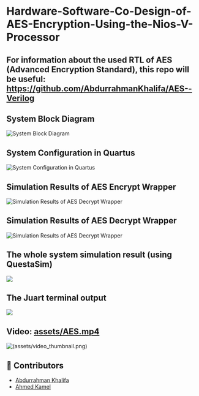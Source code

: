 # Hardware-Software-Co-Design-of-AES-Encryption-Using-the-Nios-V-Processor
## For information about the used RTL of AES (Advanced Encryption Standard), this repo will be useful: https://github.com/AbdurrahmanKhalifa/AES--Verilog

## System Block Diagram
![System Block Diagram](assets/System%20Block%20Diagram.png)

## System Configuration in Quartus
![System Configuration in Quartus](assets/System%20Configuration%20in%20Quartus.png)

## Simulation Results of AES Encrypt Wrapper
![Simulation Results of AES Decrypt Wrapper](assets/Simulation%20Results%20of%20AES%20Encrypt%20Wrapper.png)

## Simulation Results of AES Decrypt Wrapper
![Simulation Results of AES Decrypt Wrapper](assets/Simulation%20Results%20of%20AES%20Decrypt%20Wrapper.png)

## The whole system simulation result (using QuestaSim)
![](assets/Simulation%20Result%20of%20the%20whole%20system.png)

## The Juart terminal output
![](assets/Juart%20terminal%20output.png)

## Video: [assets/AES.mp4](assets/AES.mp4)
![(assets/video_thumbnail.png)](https://drive.google.com/file/d/13IswqQ-vX5i_grIf1gSUB4xH9-h8GHOQ/view?usp=drive_link)

## 👥 Contributors

- [Abdurrahman Khalifa](https://github.com/AbdurrahmanKhalifa)
- [Ahmed Kamel](https://github.com/ahmd-kamel)
